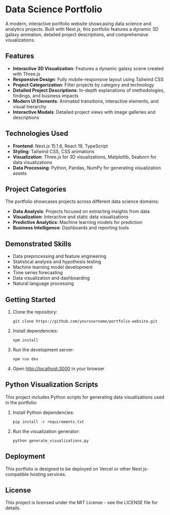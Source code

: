 # Data Science Portfolio

A modern, interactive portfolio website showcasing data science and analytics projects. Built with Next.js, this portfolio features a dynamic 3D galaxy animation, detailed project descriptions, and comprehensive visualizations.

## Features

- **Interactive 3D Visualization**: Features a dynamic galaxy scene created with Three.js
- **Responsive Design**: Fully mobile-responsive layout using Tailwind CSS
- **Project Categorization**: Filter projects by category and technology
- **Detailed Project Descriptions**: In-depth explanations of methodologies, findings, and business impacts
- **Modern UI Elements**: Animated transitions, interactive elements, and visual hierarchy
- **Interactive Modals**: Detailed project views with image galleries and descriptions

## Technologies Used

- **Frontend**: Next.js 15.1.6, React 19, TypeScript
- **Styling**: Tailwind CSS, CSS animations
- **Visualization**: Three.js for 3D visualizations, Matplotlib, Seaborn for data visualizations
- **Data Processing**: Python, Pandas, NumPy for generating visualization assets

## Project Categories

The portfolio showcases projects across different data science domains:

- **Data Analysis**: Projects focused on extracting insights from data
- **Visualization**: Interactive and static data visualizations
- **Predictive Analytics**: Machine learning models for prediction
- **Business Intelligence**: Dashboards and reporting tools

## Demonstrated Skills

- Data preprocessing and feature engineering
- Statistical analysis and hypothesis testing
- Machine learning model development
- Time series forecasting
- Data visualization and dashboarding
- Natural language processing

## Getting Started

1. Clone the repository:
   ```
   git clone https://github.com/yourusername/portfolio-website.git
   ```

2. Install dependencies:
   ```
   npm install
   ```

3. Run the development server:
   ```
   npm run dev
   ```

4. Open [http://localhost:3000](http://localhost:3000) in your browser

## Python Visualization Scripts

This project includes Python scripts for generating data visualizations used in the portfolio:

1. Install Python dependencies:
   ```
   pip install -r requirements.txt
   ```

2. Run the visualization generator:
   ```
   python generate_visualizations.py
   ```

## Deployment

This portfolio is designed to be deployed on Vercel or other Next.js-compatible hosting services.

## License

This project is licensed under the MIT License - see the LICENSE file for details.
